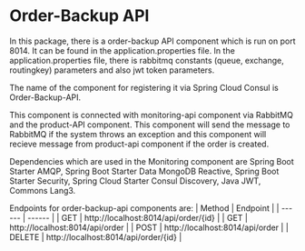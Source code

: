 # Order-Backup API

In this package, there is a order-backup API component which is run on port 8014. It can be found in the application.properties file. In the application.properties file, there is rabbitmq constants (queue, exchange, routingkey) parameters and also jwt token parameters. 

The name of the component for registering it via Spring Cloud Consul is Order-Backup-API.

This component is connected with monitoring-api component via RabbitMQ and the product-API component. This component will send the message to RabbitMQ if the system throws an exception and this component will recieve message from product-api component if the order is created. 

Dependencies which are used in the Monitoring component are Spring Boot Starter AMQP, Spring Boot Starter Data MongoDB Reactive, Spring Boot Starter Security, Spring Cloud Starter Consul Discovery, Java JWT, Commons Lang3.

Endpoints for order-backup-api components are:
| Method | Endpoint |
| ------ | ------ |
| GET | http://localhost:8014/api/order/{id} |
| GET | http://localhost:8014/api/order |
| POST | http://localhost:8014/api/order |
| DELETE | http://localhost:8014/api/order/{id} |